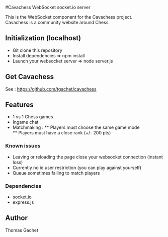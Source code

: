 #Cavachess WebSocket socket.io server  

This is the WebSocket component for the Cavachess project.  
Cavachess is a community website around Chess.   

## Initialization (localhost)
* Git clone this repository
* Install dependencies => npm install
* Launch your websocket server => node server.js 
  
## Get Cavachess   
See : https://github.com/tgachet/cavachess  

## Features
* 1 vs 1 Chess games
* Ingame chat
* Matchmaking :
    ** Players must choose the same game mode   
    ** Players must have a close rank (+/- 200 pts)  

### Known issues
* Leaving or reloading the page close your websocket connection (instant loss)  
* Currently no id user restriction (you can play against yourself)  
* Queue sometimes failing to match players  
  
### Dependencies  
* socket.io  
* express.js  

## Author 
Thomas Gachet  